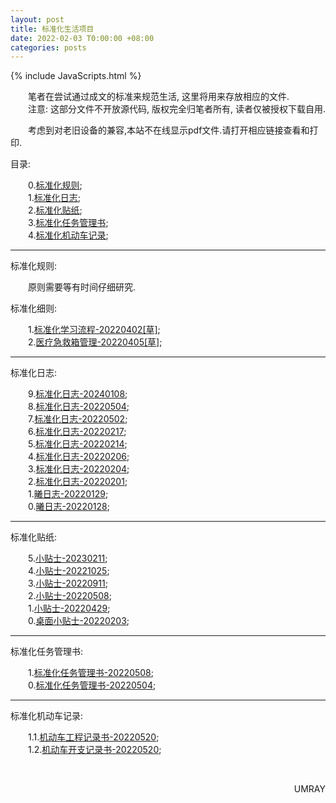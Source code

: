 ```yaml
---
layout: post
title: 标准化生活项目
date: 2022-02-03 T0:00:00 +08:00
categories: posts
---
```


{% include JavaScripts.html %}

&emsp;&emsp;笔者在尝试通过成文的标准来规范生活, 这里将用来存放相应的文件.  
&emsp;&emsp;注意: 这部分文件不开放源代码, 版权完全归笔者所有, 读者仅被授权下载自用.  


&emsp;&emsp;考虑到对老旧设备的兼容,本站不在线显示pdf文件.请打开相应链接查看和打印.  


目录:  

&emsp;&emsp;0.[标准化规则](#StandardPrinciple);  
&emsp;&emsp;1.[标准化日志](#StandardLog);  
&emsp;&emsp;2.[标准化贴纸](#StandardStick);  
&emsp;&emsp;3.[标准化任务管理书](#StandardTask);  
&emsp;&emsp;4.[标准化机动车记录](#StandardAuto);  

* * *
<div id="StandardPrinciple"></div>
标准化规则:  

&emsp;&emsp;原则需要等有时间仔细研究.  

标准化细则:  

&emsp;&emsp;1.[标准化学习流程-20220402[草]](/include/StandardLife/StandardLaw/标准化学习流程(20220402[草]).pdf);  
&emsp;&emsp;2.[医疗急救箱管理-20220405[草]](/include/StandardLife/StandardLaw/医疗急救箱管理(20220405[草]).pdf);  

* * *
<div id="StandardLog"></div>
标准化日志:  

&emsp;&emsp;9.[标准化日志-20240108](/include/StandardLife/StandardLog/标准化日志-20240108.pdf);  
&emsp;&emsp;8.[标准化日志-20220504](/include/StandardLife/StandardLog/标准化日志-20220504.pdf);  
&emsp;&emsp;7.[标准化日志-20220502](/include/StandardLife/StandardLog/标准化日志-20220502.pdf);  
&emsp;&emsp;6.[标准化日志-20220217](/include/StandardLife/StandardLog/标准化日志-20220217.pdf);  
&emsp;&emsp;5.[标准化日志-20220214](/include/StandardLife/StandardLog/标准化日志-20220214.pdf);  
&emsp;&emsp;4.[标准化日志-20220206](/include/StandardLife/StandardLog/标准化日志-20220206.pdf);  
&emsp;&emsp;3.[标准化日志-20220204](/include/StandardLife/StandardLog/标准化日志-20220204.pdf);  
&emsp;&emsp;2.[标准化日志-20220201](/include/StandardLife/StandardLog/标准化日志-20220201.pdf);  
&emsp;&emsp;1.[曦日志-20220129](/include/StandardLife/StandardLog/曦日志-20220129.pdf);  
&emsp;&emsp;0.[曦日志-20220128](/include/StandardLife/StandardLog/曦日志-20220128.pdf);  

* * *
<div id="StandardStick"></div>
标准化贴纸:  

&emsp;&emsp;5.[小贴士-20230211](/include/StandardLife/StandardStick/小贴士-20230211.pdf);  
&emsp;&emsp;4.[小贴士-20221025](/include/StandardLife/StandardStick/小贴士-20221025.pdf);  
&emsp;&emsp;3.[小贴士-20220911](/include/StandardLife/StandardStick/小贴士-20220911.pdf);  
&emsp;&emsp;2.[小贴士-20220508](/include/StandardLife/StandardStick/小贴士-20220508.pdf);  
&emsp;&emsp;1.[小贴士-20220429](/include/StandardLife/StandardStick/小贴士-20220429.pdf);  
&emsp;&emsp;0.[桌面小贴士-20220203](/include/StandardLife/StandardStick/桌面小贴士-20220203.pdf);  

* * *
<div id="StandardTask"></div>
标准化任务管理书:  

&emsp;&emsp;1.[标准化任务管理书-20220508](/include/StandardLife/StandardTask/标准化任务管理书-20220508.pdf);  
&emsp;&emsp;0.[标准化任务管理书-20220504](/include/StandardLife/StandardTask/标准化任务管理书-20220504.pdf);  

* * *
<div id="StandardAuto"></div>
标准化机动车记录:  

&emsp;&emsp;1.1.[机动车工程记录书-20220520](/include/StandardLife/StandardAuto/机动车工程记录-20220520.pdf);  
&emsp;&emsp;1.2.[机动车开支记录书-20220520](/include/StandardLife/StandardAuto/机动车开支记录-20220520.pdf);  

&emsp;&emsp;
<p align="right">UMRAY</p>
